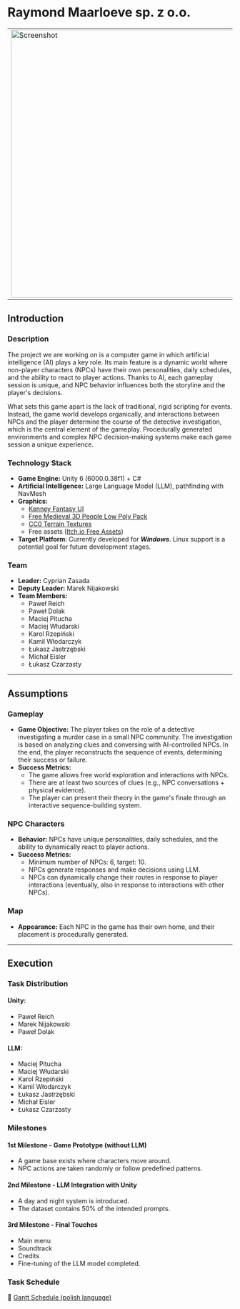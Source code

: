 # Raymond Maarloeve sp. z o.o.

<table>
<tr>
<td>
<img src="Documents/Screenshots/Conversation.png" alt="Screenshot" width="600"/>
</td>
<td>
<img src="Documents/Screenshots/LoadingScreen.png" alt="Screenshot" width="600"/>
</td>
</tr>
</table>

## Introduction

### Description
The project we are working on is a computer game in which artificial intelligence (AI) plays a key role. Its main feature is a dynamic world where non-player characters (NPCs) have their own personalities, daily schedules, and the ability to react to player actions. Thanks to AI, each gameplay session is unique, and NPC behavior influences both the storyline and the player's decisions.

What sets this game apart is the lack of traditional, rigid scripting for events. Instead, the game world develops organically, and interactions between NPCs and the player determine the course of the detective investigation, which is the central element of the gameplay. Procedurally generated environments and complex NPC decision-making systems make each game session a unique experience.

### Technology Stack
- **Game Engine:** Unity 6 (6000.0.38f1) + C#
- **Artificial Intelligence:** Large Language Model (LLM), pathfinding with NavMesh
- **Graphics:** 
  - [Kenney Fantasy UI](https://kenney.nl/assets/fantasy-ui-borders) 
  - [Free Medieval 3D People Low Poly Pack](https://free-game-assets.itch.io/free-medieval-3d-people-low-poly-pack)
  - [CC0 Terrain Textures](https://opengameart.org/content/cc0-terrain-textures)
  - Free assets ([Itch.io Free Assets](https://itch.io/game-assets/free/tag-isometric))
- **Target Platform**: Currently developed for ***Windows***. Linux support is a potential goal for future development stages.

### Team
- **Leader:** Cyprian Zasada
- **Deputy Leader:** Marek Nijakowski
- **Team Members:**
  - Paweł Reich
  - Paweł Dolak
  - Maciej Pitucha
  - Maciej Włudarski
  - Karol Rzepiński
  - Kamil Włodarczyk
  - Łukasz Jastrzębski
  - Michał Eisler
  - Łukasz Czarzasty 

---

## Assumptions

### Gameplay
- **Game Objective:**
  The player takes on the role of a detective investigating a murder case in a small NPC community. The investigation is based on analyzing clues and conversing with AI-controlled NPCs. In the end, the player reconstructs the sequence of events, determining their success or failure.
- **Success Metrics:**
  - The game allows free world exploration and interactions with NPCs.
  - There are at least two sources of clues (e.g., NPC conversations + physical evidence).
  - The player can present their theory in the game's finale through an interactive sequence-building system.

### NPC Characters
- **Behavior:**
  NPCs have unique personalities, daily schedules, and the ability to dynamically react to player actions.
- **Success Metrics:**
  - Minimum number of NPCs: 6, target: 10.
  - NPCs generate responses and make decisions using LLM.
  - NPCs can dynamically change their routes in response to player interactions (eventually, also in response to interactions with other NPCs).

### Map
- **Appearance:**
  Each NPC in the game has their own home, and their placement is procedurally generated.

---

## Execution

### Task Distribution
#### Unity:
- Paweł Reich
- Marek Nijakowski
- Paweł Dolak

#### LLM:
- Maciej Pitucha
- Maciej Włudarski
- Karol Rzepiński
- Kamil Włodarczyk
- Łukasz Jastrzębski
- Michał Eisler
- Łukasz Czarzasty

### Milestones
#### 1st Milestone - Game Prototype (without LLM)
- A game base exists where characters move around.
- NPC actions are taken randomly or follow predefined patterns.

#### 2nd Milestone - LLM Integration with Unity
- A day and night system is introduced.
- The dataset contains 50% of the intended prompts.

#### 3rd Milestone - Final Touches
- Main menu
- Soundtrack
- Credits
- Fine-tuning of the LLM model completed.

### Task Schedule
📌 [Gantt Schedule (polish language)](https://docs.google.com/spreadsheets/d/1uFGMCmiO6wAubyI_MKR1ynXz4QdD-30tejBS1lcy7w8/edit?usp=sharing)
